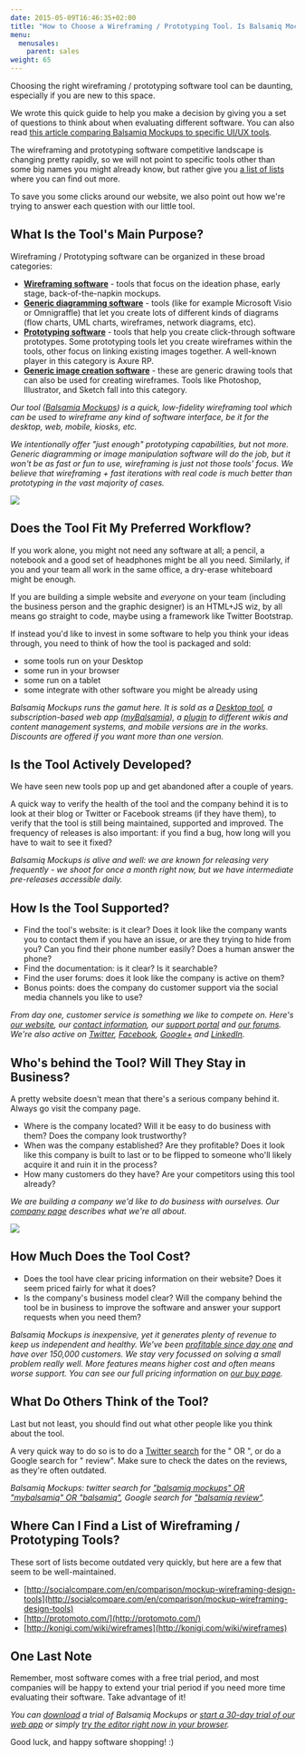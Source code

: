 ```yaml
---
date: 2015-05-09T16:46:35+02:00
title: "How to Choose a Wireframing / Prototyping Tool. Is Balsamiq Mockups the Right Tool for Me?"
menu:
  menusales:
    parent: sales
weight: 65
---
```


Choosing the right wireframing / prototyping software tool can be daunting, especially if you are new to this space.

We wrote this quick guide to help you make a decision by giving you a set of questions to think about when evaluating different software. You can also read [this article comparing Balsamiq Mockups to specific UI/UX tools](/sales/othertools/).

The wireframing and prototyping software competitive landscape is changing pretty rapidly, so we will not point to specific tools other than some big names you might already know, but rather give you [a list of lists](#lists) where you can find out more.

To save you some clicks around our website, we also point out how we're trying to answer each question with our little tool.

## What Is the Tool's Main Purpose?

Wireframing / Prototyping software can be organized in these broad categories:

*   **[Wireframing software](/sales/othertools/#other-wireframing-tools-moqups-pidoco-mockingbird)** - tools that focus on the ideation phase, early stage, back-of-the-napkin mockups.
*   **[Generic diagramming software](/sales/othertools/#generic-diagramming-tools-visio-keynote-omnigraffle-gliffy-powerpoint)** - tools (like for example Microsoft Visio or Omnigraffle) that let you create lots of different kinds of diagrams (flow charts, UML charts, wireframes, network diagrams, etc).
*   **[Prototyping software](/sales/othertools/#prototyping-tools-axure-uxpin-proto-io)** - tools that help you create click-through software prototypes. Some prototyping tools let you create wireframes within the tools, other focus on linking existing images together. A well-known player in this category is Axure RP.
*   **[Generic image creation software](/sales/othertools/#generic-visual-design-tools-photoshop-illustrator-sketch)** - these are generic drawing tools that can also be used for creating wireframes. Tools like Photoshop, Illustrator, and Sketch fall into this category.

_Our tool ([Balsamiq Mockups](https://balsamiq.com/products/mockups)) is a quick, low-fidelity wireframing tool which can be used to wireframe any kind of software interface, be it for the desktop, web, mobile, kiosks, etc._

_We intentionally offer "just enough" prototyping capabilities, but not more. Generic diagramming or image manipulation software will do the job, but it won't be as fast or fun to use, wireframing is just not those tools' focus. We believe that wireframing + fast iterations with real code is much better than prototyping in the vast majority of cases._

![](https://media.balsamiq.com/img/support/tutorials/interaction/doctypes.png)

## Does the Tool Fit My Preferred Workflow?

If you work alone, you might not need any software at all; a pencil, a notebook and a good set of headphones might be all you need. Similarly, if you and your team all work in the same office, a dry-erase whiteboard might be enough.

If you are building a simple website and _everyone_ on your team (including the business person and the graphic designer) is an HTML+JS wiz, by all means go straight to code, maybe using a framework like Twitter Bootstrap.

If instead you'd like to invest in some software to help you think your ideas through, you need to think of how the tool is packaged and sold:

*   some tools run on your Desktop
*   some run in your browser
*   some run on a tablet
*   some integrate with other software you might be already using

_Balsamiq Mockups runs the gamut here. It is sold as a [Desktop tool](https://balsamiq.com/products/mockups), a subscription-based web app ([myBalsamiq](https://balsamiq.com/products/mockups/mybalsamiq/)), a [plugin](https://balsamiq.com/products/mockups/plugins/) to different wikis and content management systems, and mobile versions are in the works. Discounts are offered if you want more than one version._

## Is the Tool Actively Developed?

We have seen new tools pop up and get abandoned after a couple of years.

A quick way to verify the health of the tool and the company behind it is to look at their blog or Twitter or Facebook streams (if they have them), to verify that the tool is still being maintained, supported and improved. The frequency of releases is also important: if you find a bug, how long will you have to wait to see it fixed?

_Balsamiq Mockups is alive and well: we are known for releasing very frequently - we shoot for once a month right now, but we have intermediate pre-releases accessible daily._

## How Is the Tool Supported?

*   Find the tool's website: is it clear? Does it look like the company wants you to contact them if you have an issue, or are they trying to hide from you? Can you find their phone number easily? Does a human answer the phone?
*   Find the documentation: is it clear? Is it searchable?
*   Find the user forums: does it look like the company is active on them?
*   Bonus points: does the company do customer support via the social media channels you like to use?

_From day one, customer service is something we like to compete on. Here's [our website](https://balsamiq.com), our [contact information](https://balsamiq.com/company/#contact), our [support portal](/) and [our forums](http://forums.balsamiq.com). We're also active on [Twitter](http://twitter.com/balsamiq), [Facebook](http://facebook.com/mockups), [Google+](https://plus.google.com/u/0/b/108567485147106048612/108567485147106048612/posts) and [LinkedIn](http://www.linkedin.com/groups/Balsamiq-Lovers-2483917)._

## Who's behind the Tool? Will They Stay in Business?

A pretty website doesn't mean that there's a serious company behind it. Always go visit the company page.

*   Where is the company located? Will it be easy to do business with them? Does the company look trustworthy?
*   When was the company established? Are they profitable? Does it look like this company is built to last or to be flipped to someone who'll likely acquire it and ruin it in the process?
*   How many customers do they have? Are your competitors using this tool already?

_We are building a company we'd like to do business with ourselves. Our [company page](https://balsamiq.com/company/) describes what we're all about._

[![](https://media.balsamiq.com/img/hero-team-framed.png)](https://balsamiq.com/company)

## How Much Does the Tool Cost?

*   Does the tool have clear pricing information on their website? Does it seem priced fairly for what it does?
*   Is the company's business model clear? Will the company behind the tool be in business to improve the software and answer your support requests when you need them?

_Balsamiq Mockups is inexpensive, yet it generates plenty of revenue to keep us independent and healthy. We've been [profitable since day one](https://balsamiq.com/company/#who) and have over 150,000 customers. We stay very focussed on solving a small problem really well. More features means higher cost and often means worse support. You can see our full pricing information on [our buy page](https://balsamiq.com/buy/)._

## What Do Others Think of the Tool?

Last but not least, you should find out what other people like you think about the tool.

A very quick way to do so is to do a [Twitter search](https://twitter.com/search-home) for the "<tool name> OR <company name>", or do a Google search for "<tool name> review". Make sure to check the dates on the reviews, as they're often outdated.

_Balsamiq Mockups: twitter search for ["balsamiq mockups" OR "mybalsamiq" OR "balsamiq"](https://twitter.com/search?q=%22balsamiq%20mockups%22%20OR%20%22myBalsamiq%22%20OR%20%22balsamiq%22), Google search for ["balsamiq review"](https://www.google.com/search?q=balsamiq+review)._

## Where Can I Find a List of Wireframing / Prototyping Tools?

These sort of lists become outdated very quickly, but here are a few that seem to be well-maintained.

*   [http://socialcompare.com/en/comparison/mockup-wireframing-design-tools](http://socialcompare.com/en/comparison/mockup-wireframing-design-tools)
*   [http://protomoto.com/](http://protomoto.com/)
*   [http://konigi.com/wiki/wireframes](http://konigi.com/wiki/wireframes)

## One Last Note

Remember, most software comes with a free trial period, and most companies will be happy to extend your trial period if you need more time evaluating their software. Take advantage of it!

_You can [download](https://balsamiq.com/download) a trial of Balsamiq Mockups or [start a 30-day trial of our web app](https://www.mybalsamiq.com/signup) or simply [try the editor right now in your browser](http://webdemo.balsamiq.com)._

Good luck, and happy software shopping! :)
